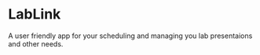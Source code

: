 # LabLink
A user friendly app for your scheduling and managing you lab presentaions and other needs.
